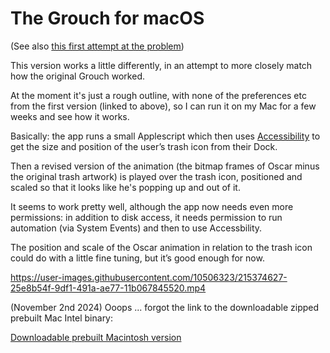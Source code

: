 # The Grouch for macOS

(See also [this first attempt at the problem](https://github.com/charlierobin/oscar-the-grouch-version-1))

This version works a little differently, in an attempt to more closely match how the original Grouch worked. 

At the moment it's just a rough outline, with none of the preferences etc from the first version (linked to above), so I can run it on my Mac for a few weeks and see how it works.

Basically: the app runs a small Applescript which then uses [Accessibility](https://developer.apple.com/library/archive/documentation/Accessibility/Conceptual/AccessibilityMacOSX/index.html) to get the size and position of the user’s trash icon from their Dock.

Then a revised version of the animation (the bitmap frames of Oscar minus the original trash artwork) is played over the trash icon, positioned and scaled so that it looks like he's popping up and out of it.

It seems to work pretty well, although the app now needs even more permissions: in addition to disk access, it needs permission to run automation (via System Events) and then to use Accessbility.

The position and scale of the Oscar animation in relation to the trash icon could do with a little fine tuning, but it’s good enough for now.

https://user-images.githubusercontent.com/10506323/215374627-25e8b54f-9df1-491a-ae77-11b067845520.mp4

(November 2nd 2024) Ooops ... forgot the link to the downloadable zipped prebuilt Mac Intel binary:

[Downloadable prebuilt Macintosh version](https://dl.dropboxusercontent.com/scl/fi/z648jk3d1ixd341l9rquo/Oscar-the-Grouch-alt.zip?dl=0)

